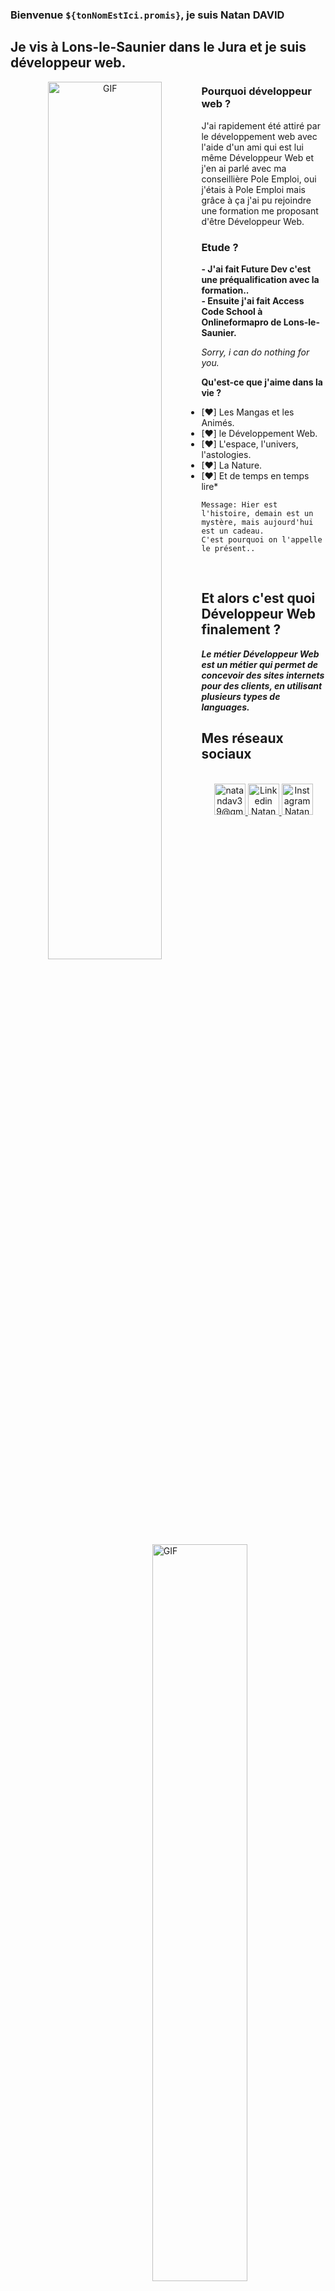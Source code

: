 ### Bienvenue ```${tonNomEstIci.promis}```, je suis Natan DAVID

## Je vis à Lons-le-Saunier dans le Jura et je suis développeur web.

<p align="center">
  <img align="left" width="60%" alt="GIF" src="https://media.giphy.com/media/ZZIEtQHmiTNwuxTOdt/giphy.gif"/>
</p>

### Pourquoi développeur web ?

J'ai rapidement été attiré par le développement web avec l'aide d'un ami qui est lui même Développeur Web et j'en ai parlé avec ma conseillière Pole Emploi, oui j'étais à Pole Emploi mais grâce à ça j'ai pu rejoindre une formation me proposant d'être Développeur Web.

### Etude ?
**- J'ai fait Future Dev c'est une préqualification avec la formation..**<br>
**- Ensuite j'ai fait Access Code School à Onlineformapro de Lons-le-Saunier.**

<img align="right" width="55%" alt="GIF" src="https://media.giphy.com/media/A06UFEx8jxEwU/giphy.gif"></img>

*Sorry, i can do nothing for you.*

**Qu'est-ce que j'aime dans la vie ?**
  - [♥] Les Mangas et les Animés.
  - [♥] le Développement Web.
  - [♥] L'espace, l'univers, l'astologies.
  - [♥] La Nature.
  - [♥] Et de temps en temps lire*
  ``` 
  Message: Hier est l'histoire, demain est un mystère, mais aujourd'hui est un cadeau. 
  C'est pourquoi on l'appelle le présent..
  ```

&nbsp;

## Et alors c'est quoi Développeur Web finalement ?

***_Le métier Développeur Web est un métier qui permet de concevoir des sites internets pour des clients, en utilisant plusieurs types de languages._***<br/>


## Mes réseaux sociaux

<p align="center">
  <br/>
  <a href="mailto:lunde@adobe.com?subject=Bonjour!">
    <img alt="natandav39@gmail.com" width="50px"  height="50px" src="https://media.giphy.com/media/nv6bOexvEyVV50U4Qz/giphy.gif"/>
  </a>
  <a href="https://www.linkedin.com/in/natan-david">
    <img alt="Linkedin Natan DAVID" width="50px" src="https://upload.wikimedia.org/wikipedia/commons/thumb/c/ca/LinkedIn_logo_initials.png/600px-LinkedIn_logo_initials.png" />
  </a>
  <a href="https://www.instagram.com/natan.dvd/">
    <img alt="Instagram Natan DAVID" width="50px" height="50px" src="https://media.giphy.com/media/QZOxRp5tZTemNQzpgc/giphy.gif" />
  </a>
</p>
<p>
   <img align="center" width="100%" src="https://images5.alphacoders.com/112/1123697.jpg"/>
 </p>
